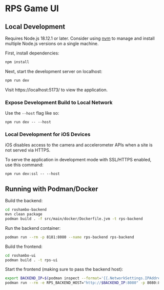 # RPS Game UI

## Local Development

Requires Node.js 18.12.1 or later. Consider using 
[nvm](https://github.com/nvm-sh/nvm/) to manage and install multiple Node.js
versions on a single machine.

First, install dependencies:

```bash
npm install
```

Next, start the development server on localhost:

```bash
npm run dev
```

Visit https://localhost:5173/ to view the application.

### Expose Development Build to Local Network

Use the `--host` flag like so:

```
npm run dev -- --host
```

### Local Development for iOS Devices

iOS disables access to the camera and accelerometer APIs when a site is not
served via HTTPS.

To serve the application in development mode with SSL/HTTPS enabled, use this
command:

```
npm run dev:ssl -- --host
```

## Running with Podman/Docker

Build the backend:

```bash
cd roshambo-backend
mvn clean package
podman build . -f src/main/docker/Dockerfile.jvm -t rps-backend
```

Run the backend container:

```bash
podman run --rm -p 8181:8080 --name rps-backend rps-backend
```

Build the frontend:

```bash
cd roshambo-ui
podman build . -t rps-ui
```

Start the frontend (making sure to pass the backend host):

```bash
export BACKEND_IP=$(podman inspect --format='{{.NetworkSettings.IPAddress}}' rps-backend)
podman run --rm -e RPS_BACKEND_HOST="http://$BACKEND_IP:8080" -p 8080:8080 rps-ui
```
